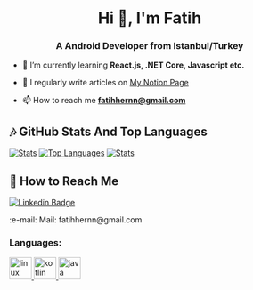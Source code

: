 <h1 align="center">Hi 👋, I'm Fatih</h1>
<h3 align="center">A Android Developer from Istanbul/Turkey</h3>


- 🌱 I’m currently learning **React.js, .NET Core, Javascript etc.**

- 📝 I regularly write articles on [My Notion Page](https://fatihhernn.notion.site/c941642c19064e30abb5239019c0eafc?v=4a98ab09b3e6400f98f3b823c568860c) 

- 📫 How to reach me **fatihhernn@gmail.com**

## :notes: GitHub Stats And Top Languages

[![Stats](https://github-readme-stats.vercel.app/api?username=fatihhernn&show_icons=true&count_private=true&layout=compact&theme=dark)](#)       [![Top Languages](https://github-readme-stats.vercel.app/api/top-langs/?username=fatihhernn&layout=compact&langs_count=8&theme=dark)](#)
[![Stats](http://github-readme-streak-stats.herokuapp.com?user=fatihhernn&theme=highcontrast&fire=CA0000)](#)



## :microphone: How to Reach Me
[![Linkedin Badge](https://img.shields.io/badge/FatihEren-follow%20on%20linkedin-blue?style=for-the-badge&logo=linkedin)](https://www.linkedin.com/in/fatihhernn/)

<p> :e-mail: Mail: fatihhernn@gmail.com
  
  <h3 align="left">Languages:</h3>
<p align="left">
  <a href="https://developer.android.com/" target="_blank"> 
    <img src="https://www.svgrepo.com/show/303175/android-logo.svg" 
         alt="linux" width="40" height="40"
    /> 
  </a>
  
  <a href="https://kotlinlang.org/" target="_blank">
    <img
      src="https://www.logo.wine/a/logo/Kotlin_(programming_language)/Kotlin_(programming_language)-Logo.wine.svg"
      alt="kotlin"
      width="40"
      height="40"
    /> </a
  >
  <a href="https://www.java.com/tr/" target="_blank">
    <img
      src="https://www.vectorlogo.zone/logos/java/java-icon.svg"
      alt="java"
      width="40"
      height="40"
    /> </a
  >

</p>
